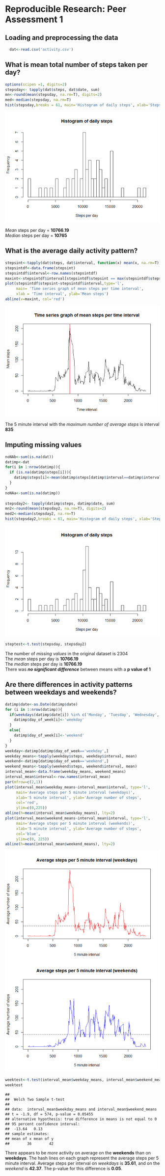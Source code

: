 # Reproducible Research: Peer Assessment 1


## Loading and preprocessing the data

```r
  dat<-read.csv('activity.csv')
```


## What is mean total number of steps taken per day?

```r
options(scipen =1, digits=2)
stepsday<- tapply(dat$steps, dat$date, sum)
mn<-round(mean(stepsday, na.rm=T), digits=2)
med<-median(stepsday, na.rm=T)
hist(stepsday,breaks = 61, main='Histogram of daily steps', xlab='Steps per day')
```

![](PA1_template_files/figure-html/unnamed-chunk-2-1.png) 
  
*Mean* steps per day = **10766.19**  
*Median* steps per day = **10765**  

## What is the average daily activity pattern?

```r
stepsint<-tapply(dat$steps, dat$interval, function(x) mean(x, na.rm=T))
stepsintdf<-data.frame(stepsint)
stepsintdf$interval<-row.names(stepsintdf)
maxint<-stepsintdf$interval[stepsintdf$stepsint == max(stepsintdf$stepsint)]
plot(stepsintdf$stepsint~stepsintdf$interval,type='l',
     main= 'Time series graph of mean steps per time interval',
     xlab = 'Time interval', ylab='Mean steps')
abline(v=maxint, col='red')
```

![](PA1_template_files/figure-html/unnamed-chunk-3-1.png) 

The 5 minute interval with the *maximum number of average steps* is interval **835**  

## Imputing missing values

```r
noNAb<-sum(is.na(dat))
datimp<-dat
for(i in 1:nrow(datimp)){
  if (is.na(datimp$steps[i])){
    datimp$steps[i]<-mean(datimp$steps[datimp$interval==datimp$interval[i]], na.rm=T)
  }
}
noNAa<-sum(is.na(datimp))

stepsday2<- tapply(datimp$steps, datimp$date, sum)
mn2<-round(mean(stepsday2, na.rm=T), digits=2)
med2<-median(stepsday2, na.rm=T)
hist(stepsday2,breaks = 61, main='Histogram of daily steps', xlab='Steps per day')
```

![](PA1_template_files/figure-html/unnamed-chunk-4-1.png) 

```r
steptest<-t.test(stepsday, stepsday2)
```

The number of *missing values* in the original dataset is 2304  
The *mean* steps per day is **10766.19**  
The *median* steps per day is **10766.19**  
There was ***no significant difference*** between means with a **p value of 1**


## Are there differences in activity patterns between weekdays and weekends?

```r
datimp$date<-as.Date(datimp$date)
for (i in 1:nrow(datimp)){
  if(weekdays(datimp$date[i]) %in% c('Monday', 'Tuesday', 'Wednesday', 'Thursday', 'Friday')){
    datimp$day_of_week[i]<-'weekday'
  }
  else{
    datimp$day_of_week[i]<-'weekend'
  }
}
weekday<-datimp[datimp$day_of_week=='weekday',]
weekday_means<-tapply(weekday$steps, weekday$interval, mean)
weekend<-datimp[datimp$day_of_week=='weekend',]
weekend_means<-tapply(weekend$steps, weekend$interval, mean)
interval_mean<-data.frame(weekday_means, weekend_means)
interval_mean$interval<-row.names(interval_mean)
par(mfrow=c(2,1))
plot(interval_mean$weekday_means~interval_mean$interval, type='l',
     main='Average steps per 5 minute interval (weekdays)', 
     xlab='5 minute interval', ylab='Average number of steps',
     col='red',
     ylim=c(0,225))
abline(h=mean(interval_mean$weekday_means), lty=2)
plot(interval_mean$weekend_means~interval_mean$interval, type='l',
     main='Average steps per 5 minute interval (weekends)', 
     xlab='5 minute interval', ylab='Average number of steps',
     col='blue',
     ylim=c(0, 225))
abline(h=mean(interval_mean$weekend_means), lty=2)
```

![](PA1_template_files/figure-html/unnamed-chunk-5-1.png) 

```r
weektest<-t.test(interval_mean$weekday_means, interval_mean$weekend_means)
weektest
```

```
## 
## 	Welch Two Sample t-test
## 
## data:  interval_mean$weekday_means and interval_mean$weekend_means
## t = -1.9, df = 574, p-value = 0.05455
## alternative hypothesis: true difference in means is not equal to 0
## 95 percent confidence interval:
##  -13.64   0.13
## sample estimates:
## mean of x mean of y 
##        36        42
```

There appears to be *more* activity on average on the **weekends** than on **weekdays**. The hash lines on each graph represent the average 
steps per 5 minute interval. Average steps per interval on *weekdays* is **35.61**, and on the *weekend* is **42.37**. The p-value for this difference is **0.05**. 
